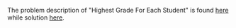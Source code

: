 The problem description of "Highest Grade For Each Student" is found [here](https://leetcode.com/problems/highest-grade-for-each-student/description) while solution [here](https://github.com/aurimas13/Solutions-To-Problems/blob/main/LeetCode/SQL%20Solutions/Highest%20Grade%20For%20Each%20Student/highest.sql). 